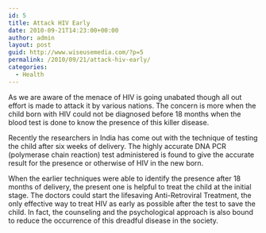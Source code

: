 ```yaml
---
id: 5
title: Attack HIV Early
date: 2010-09-21T14:23:00+00:00
author: admin
layout: post
guid: http://www.wiseusemedia.com/?p=5
permalink: /2010/09/21/attack-hiv-early/
categories:
  - Health
---
```

As we are aware of the menace of HIV is going unabated though all out effort is made to attack it by various nations. The concern is more when the child born with HIV could not be diagnosed before 18 months when the blood test is done to know the presence of this killer disease.

Recently the researchers in India has come out with the technique of testing the child after six weeks of delivery. The highly accurate DNA PCR (polymerase chain reaction) test administered is found to give the accurate result for the presence or otherwise of HIV in the new born.

When the earlier techniques were able to identify the presence after 18 months of delivery, the present one is helpful to treat the child at the initial stage. The doctors could start the lifesaving Anti-Retroviral Treatment, the only effective way to treat HIV as early as possible after the test to save the child. In fact, the counseling and the psychological approach is also bound to reduce the occurrence of this dreadful disease in the society.